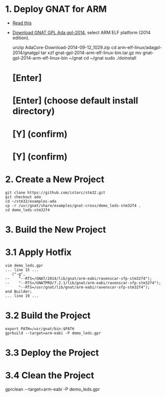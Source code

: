 # 1. Deploy GNAT for ARM

- [Read this](http://www.adacore.com/press/gnat-gpl-for-bare-board-arm/)
- [Download GNAT GPL Ada gpl-2014](http://libre.adacore.com/download/configurations), select ARM ELF platform (2014 edition).

    unzip AdaCore-Download-2014-09-12_1029.zip
    cd arm-elf-linux/adagpl-2014/gnatgpl
    tar xzf gnat-gpl-2014-arm-elf-linux-bin.tar.gz
    mv gnat-gpl-2014-arm-elf-linux-bin ~/gnat
    cd ~/gnat
    sudo ./doinstall
    # [Enter]
    # [Enter] (choose default install directory)
    # [Y] (confirm)
    # [Y] (confirm)
    
# 2. Create a New Project

    git clone https://github.com/istarc/stm32.git
    git checkout ada
    cd ~/stm32/examples-ada
    cp -r /usr/gnat/share/examples/gnat-cross/demo_leds-stm32f4 .
    cd demo_leds-stm32f4

# 3. Build the New Project
# 3.1 Apply Hotfix

    vim demo_leds.gpr
    ... line 15 ...
       ("-g",
    --    "--RTS=/GNAT/2014/lib/gnat/arm-eabi/ravenscar-sfp-stm32f4");
    --    "--RTS=/GNATPRO/7.2.1/lib/gnat/arm-eabi/ravenscar-sfp-stm32f4");
          "--RTS=/usr/gnat/lib/gnat/arm-eabi/ravenscar-sfp-stm32f4");
    end Builder;
    ... line 19 ...

# 3.2 Build the Project

    export PATH=/usr/gnat/bin:$PATH
    gprbuild --target=arm-eabi -P demo_leds.gpr

# 3.3 Deploy the Project

# 3.4 Clean the Project

   gprclean --target=arm-eabi -P demo_leds.gpr

